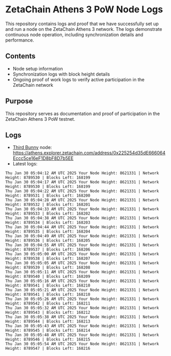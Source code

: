 # ZetaChain Athens 3 PoW Node Logs
This repository contains logs and proof that we have successfully set up and run a node on the ZetaChain Athens 3 network. The logs demonstrate continuous node operation, including synchronization details and performance.

## Contents
- Node setup information
- Synchronization logs with block height details
- Ongoing proof of work logs to verify active participation in the ZetaChain network

## Purpose
This repository serves as documentation and proof of participation in the ZetaChain Athens 3 PoW testnet.

## Logs

- [Third Bunny](https://thirdbunny.xyz/) node: https://athens.explorer.zetachain.com/address/0x225254d35dE666064Eccc5ce16eF1D8bF8D7b5EE
- Latest logs:
```
Thu Jan 30 05:04:12 AM UTC 2025 Your Node Height: 8621331 | Network Height: 8789530 | Blocks Left: 168199
Thu Jan 30 05:04:17 AM UTC 2025 Your Node Height: 8621331 | Network Height: 8789530 | Blocks Left: 168199
Thu Jan 30 05:04:22 AM UTC 2025 Your Node Height: 8621331 | Network Height: 8789531 | Blocks Left: 168200
Thu Jan 30 05:04:28 AM UTC 2025 Your Node Height: 8621331 | Network Height: 8789532 | Blocks Left: 168201
Thu Jan 30 05:04:33 AM UTC 2025 Your Node Height: 8621331 | Network Height: 8789533 | Blocks Left: 168202
Thu Jan 30 05:04:38 AM UTC 2025 Your Node Height: 8621331 | Network Height: 8789534 | Blocks Left: 168203
Thu Jan 30 05:04:44 AM UTC 2025 Your Node Height: 8621331 | Network Height: 8789535 | Blocks Left: 168204
Thu Jan 30 05:04:49 AM UTC 2025 Your Node Height: 8621331 | Network Height: 8789536 | Blocks Left: 168205
Thu Jan 30 05:04:55 AM UTC 2025 Your Node Height: 8621331 | Network Height: 8789537 | Blocks Left: 168206
Thu Jan 30 05:05:00 AM UTC 2025 Your Node Height: 8621331 | Network Height: 8789538 | Blocks Left: 168207
Thu Jan 30 05:05:05 AM UTC 2025 Your Node Height: 8621331 | Network Height: 8789539 | Blocks Left: 168208
Thu Jan 30 05:05:11 AM UTC 2025 Your Node Height: 8621331 | Network Height: 8789540 | Blocks Left: 168209
Thu Jan 30 05:05:16 AM UTC 2025 Your Node Height: 8621331 | Network Height: 8789541 | Blocks Left: 168210
Thu Jan 30 05:05:21 AM UTC 2025 Your Node Height: 8621331 | Network Height: 8789541 | Blocks Left: 168210
Thu Jan 30 05:05:26 AM UTC 2025 Your Node Height: 8621331 | Network Height: 8789542 | Blocks Left: 168211
Thu Jan 30 05:05:32 AM UTC 2025 Your Node Height: 8621331 | Network Height: 8789543 | Blocks Left: 168212
Thu Jan 30 05:05:38 AM UTC 2025 Your Node Height: 8621331 | Network Height: 8789544 | Blocks Left: 168213
Thu Jan 30 05:05:43 AM UTC 2025 Your Node Height: 8621331 | Network Height: 8789545 | Blocks Left: 168214
Thu Jan 30 05:05:48 AM UTC 2025 Your Node Height: 8621331 | Network Height: 8789546 | Blocks Left: 168215
Thu Jan 30 05:05:54 AM UTC 2025 Your Node Height: 8621331 | Network Height: 8789547 | Blocks Left: 168216
```
